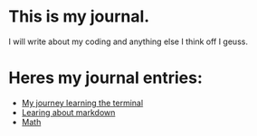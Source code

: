 # This is my journal. 

I will write about my coding and anything else I think off I geuss.

# Heres my journal entries:

* [My journey learning the terminal](terminal.md)
* [Learing about markdown](more_markdown.md)
* [Math](_includes/head-custom.md)
